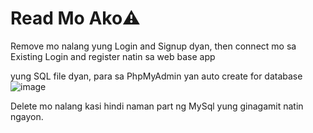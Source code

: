 # Read Mo Ako⚠️

Remove mo nalang yung Login and Signup dyan, then connect mo sa Existing Login and register natin sa web base app

yung SQL file dyan, para sa PhpMyAdmin yan auto create for database
![image](https://github.com/PMARhojanMark/editprofile/assets/136538341/86a48f37-3186-49fd-88a0-e8b6c668962e)

Delete mo nalang kasi hindi naman part ng MySql yung ginagamit natin ngayon.
